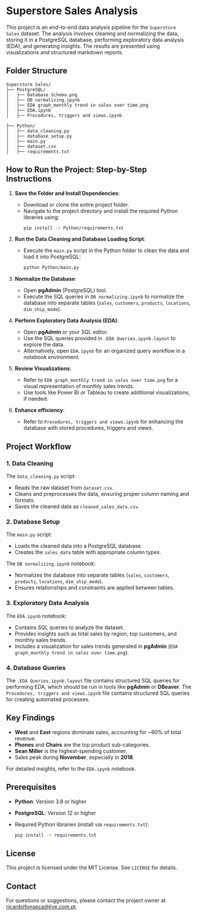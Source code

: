 # Superstore Sales Analysis

This project is an end-to-end data analysis pipeline for the `Superstore Sales` dataset. The analysis involves cleaning and normalizing the data, storing it in a PostgreSQL database, performing exploratory data analysis (EDA), and generating insights. The results are presented using visualizations and structured markdown reports.

## Folder Structure


```
Superstore Sales/
├── PostgreSQL/
│   ├── Database Schema.png
│   ├── DB normalizing.ipynb
│   ├── EDA graph_monthly trend in sales over time.png
│   ├── EDA.ipynb
│   ├── Procedures, triggers and views.ipynb

├── Python/
│   ├── data_cleaning.py
│   ├── database_setup.py
│   ├── main.py
│   ├── dataset.csv
│   ├── requirements.txt
```

## How to Run the Project: Step-by-Step Instructions

1. **Save the Folder and Install Dependencies**:
   - Download or clone the entire project folder.
   - Navigate to the project directory and install the required Python libraries using:
     ```bash
     pip install -r Python/requirements.txt
     ```

2. **Run the Data Cleaning and Database Loading Script**:
   - Execute the `main.py` script in the Python folder to clean the data and load it into PostgreSQL:
     ```bash
     python Python/main.py
     ```

3. **Normalize the Database**:
   - Open **pgAdmin** (PostgreSQL) tool.
   - Execute the SQL queries in `DB normalizing.ipynb` to normalize the database into separate tables (`sales`,  `customers`, `products`, `locations`, `dim_ship_mode`).

4. **Perform Exploratory Data Analysis (EDA)**:
   - Open **pgAdmin** or your SQL editor.
   - Use the SQL queries provided in `.EDA Queries.ipynb.layout` to explore the data.
   - Alternatively, open `EDA.ipynb` for an organized query workflow in a notebook environment.

5. **Review Visualizations**:
   - Refer to `EDA graph_monthly trend in sales over time.png` for a visual representation of monthly sales trends.
   - Use tools like Power BI or Tableau to create additional visualizations, if needed.
  
6. **Enhance efficiency**:
   - Refer to `Procedures, triggers and views.ipynb` for enhancing the database with stored procedures, triggers and views.


## Project Workflow

### 1. **Data Cleaning**
The `data_cleaning.py` script:
- Reads the raw dataset from `dataset.csv`.
- Cleans and preprocesses the data, ensuring proper column naming and formats.
- Saves the cleaned data as `cleaned_sales_data.csv`.

### 2. **Database Setup**
The `main.py` script:
- Loads the cleaned data into a PostgreSQL database.
- Creates the `sales_data` table with appropriate column types.

The `DB normalizing.ipynb` notebook:
- Normalizes the database into separate tables (`sales`, `customers`, `products`, `locations`, `dim_ship_mode`).
- Ensures relationships and constraints are applied between tables.

### 3. **Exploratory Data Analysis**
The `EDA.ipynb` notebook:
- Contains SQL queries to analyze the dataset.
- Provides insights such as total sales by region, top customers, and monthly sales trends.
- Includes a visualization for sales trends generated in **pgAdmin** (`EDA graph_monthly trend in sales over time.png`).

### 4. **Database Queries**
The `.EDA Queries.ipynb.layout` file contains structured SQL queries for performing EDA, which should be run in tools like **pgAdmin** or **DBeaver**.
The `Procedures, triggers and views.ipynb` file contains structured SQL queries for creating automated processes.

## Key Findings
- **West** and **East** regions dominate sales, accounting for ~60% of total revenue.
- **Phones** and **Chairs** are the top product sub-categories.
- **Sean Miller** is the highest-spending customer.
- Sales peak during **November**, especially in **2018**.

For detailed insights, refer to the `EDA.ipynb` notebook.

## Prerequisites
- **Python**: Version 3.8 or higher
- **PostgreSQL**: Version 12 or higher
- Required Python libraries (install via `requirements.txt`):
  
    ```bash
    pip install -r requirements.txt
    ```

## License
This project is licensed under the MIT License. See `LICENSE` for details.

## Contact
For questions or suggestions, please contact the project owner at ricardolfonseca@live.com.pt.
